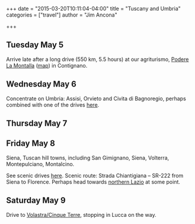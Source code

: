 +++
date = "2015-03-20T10:11:04-04:00"
title = "Tuscany and Umbria"
categories = ["travel"]
author = "Jim Ancona"

+++
## Tuesday May 5

Arrive late after a long drive (550 km, 5.5 hours) at our agriturismo,
[Podere La Montalla](http://lamontalla.com/?lang=en)
([map](http://goo.gl/maps/WGLRn)) in Contignano.

## Wednesday May 6
Concentrate on Umbria: Assisi, Orvieto and Civita di Bagnoregio,
perhaps combined with one of the drives
[here](http://www.touring-italy.net/search/regions.php?region=Umbria). 

## Thursday May 7
## Friday May 8

Siena, Tuscan hill towns, including San Gimignano, Siena, Volterra,
Montepulciano, Montalcino. 

See scenic drives
[here](http://www.touring-italy.net/search/regions.php?region=Toscana).
Scenic route: Strada Chiantigiana – SR-222 from Siena to Florence.
Perhaps head towards
[northern Lazio](http://www.arttrav.com/it/northern-lazio-italy-without-tourists/)
at some point.

## Saturday May 9

Drive to [Volastra/Cinque Terre](/travel/Cinque-Terre), stopping in
Lucca on the way.
